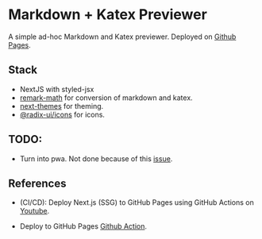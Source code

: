 # Markdown + Katex Previewer

A simple ad-hoc Markdown and Katex previewer. Deployed on [Github Pages](https://deadmercury.github.io/markdown-katex-previewer/).

## Stack

- NextJS with styled-jsx
- [remark-math](https://github.com/remarkjs/remark-math/tree/main/packages/remark-math) for conversion of markdown and katex.
- [next-themes](https://github.com/pacocoursey/next-themes/) for theming.
- [@radix-ui/icons](https://icons.modulz.app/) for icons.

## TODO:

- Turn into pwa. Not done because of this [issue](https://github.com/shadowwalker/next-pwa/issues/295).

## References

- (CI/CD): Deploy Next.js (SSG) to GitHub Pages using GitHub Actions on [Youtube](https://www.youtube.com/watch?v=yRz8D_oJMWQ).

- Deploy to GitHub Pages [Github Action](https://github.com/marketplace/actions/deploy-to-github-pages).
